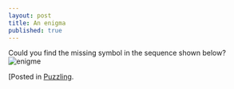 ```yaml
---
layout: post
title: An enigma
published: true
---
```

Could you find the missing symbol in the sequence shown below?
![enigme]({{site.baseurl}}/images/2013-12-11/enigme.png) 

[Posted in [Puzzling](https://puzzling.stackexchange.com/questions/51290/missing-element-of-the-sequence). 